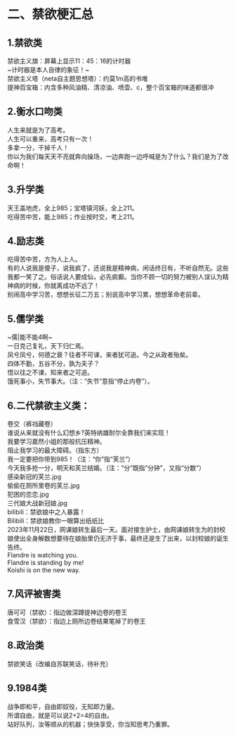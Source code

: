 # 二、禁欲梗汇总
## 1.禁欲类
禁欲主义旗：屏幕上显示11：45：16的计时器  
  ~计时器是本人自律的象征！~   
禁欲主义塔（neta自主题思想塔）：约莫1m高的书堆  
提神百宝箱：内含多种风油精、清凉油、喷壶、c，整个百宝箱的味道都很冲  
## 2.衡水口吻类
人生来就是为了高考。  
人生可以重来，高考只有一次！  
多拿一分，干掉千人！  
你以为我们每天天不亮就奔向操场，一边奔跑一边呼喊是为了什么？我们是为了改命啊！  
## 3.升学类
天王盖地虎，全上985；宝塔镇河妖，全上211。  
吃得苦中苦，能上985；作业按时交，考上211。  
## 4.励志类
吃得苦中苦，方为人上人。  
有的人说我是傻子，说我疯了，还说我是精神病，闲话终日有，不听自然无。这些我都一笑了之。俗话说人要成仙，必先疯癫。当你不顾一切的努力被别人误认为精神病的时候，你就离成功不远了！  
别闹高中学习苦，想想长征二万五；别说高中学习累，想想革命老前辈。  
## 5.儒学类
 ~儒|能不能4啊~   
一日克己复礼，天下归仁焉。  
凤兮凤兮，何德之衰？往者不可谏，来者犹可追。今之从政者殆矣。  
四体不勤，五谷不分，孰为夫子？  
悟以往之不谏，知来者之可追。  
饿死事小，失节事大。（注：“失节”意指“停止内卷”）。  
## 6.二代禁欲主义类：
卷交（裤裆藏卷）  
谁说从来就没有什么幻想乡?英特纳雄耐尔全靠我们来实现！  
我要学习嘉然小姐的那般抗压精神。  
阻止我学习的最大障碍。（指东方）  
我一定要把你带到985！（注：“你”指“芙兰”）  
今天我多抢一分，明天和芙兰结婚。（注：“分”既指“分钟”，又指“分数”）  
感染新冠的芙兰.jpg  
偷偷在厕所里卷的芙兰.jpg  
犯困的恋恋.jpg  
三代娘大战新冠娘.jpg  
bilibili：禁欲娘中之人暴露！  
Bilibili：禁欲娘教你一眼算出纸纸比  
2023年11月22日，网课娘转生最后一天。面对接生护士，由网课娘转生为的封校娘使出全身解数想要待在娘胎里仍无济于事，最终还是生了出来，以封校娘的诞生告终。  
Flandre is watching you.  
Flandre is standing by me!  
Koishi is on the new way.  
## 7.风评被害类
唐可可（禁欲）：指边做深蹲提神边卷的卷王  
食雪汉（禁欲）：指边上厕所边卷结果笔掉了的卷王  
## 8.政治类
禁欲笑话（改编自苏联笑话，待补充）  
## 9.1984类
战争即和平，自由即奴役，无知即力量。  
所谓自由，就是可以说2+2=4的自由。  
站好队列，汝等顺从的机器；快快享受，你当知思考乃重罪。  
